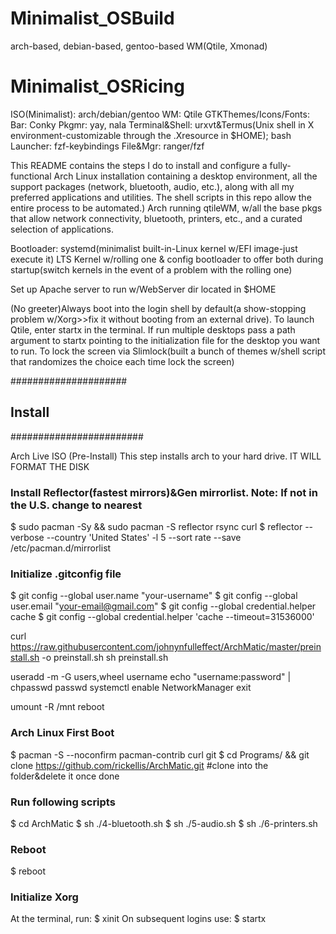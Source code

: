 # Minimalist_OSBuild
arch-based, debian-based, gentoo-based WM(Qtile, Xmonad)


# Minimalist_OSRicing

ISO(Minimalist): arch/debian/gentoo
WM: Qtile 
GTKThemes/Icons/Fonts:
Bar: Conky
Pkgmr: yay, nala
Terminal&Shell: urxvt&Termus(Unix shell in X environment-customizable through the .Xresource in $HOME); bash
Launcher: fzf-keybindings
File&Mgr: ranger/fzf

This README contains the steps I do to install and configure a fully-functional Arch Linux installation containing a desktop environment, all the support packages (network, bluetooth, audio, etc.), along with all my preferred applications and utilities. The shell scripts in this repo allow the entire process to be automated.)
 Arch running qtileWM, w/all the base pkgs that allow network connectivity, bluetooth, printers, etc., and a curated selection of applications.


Bootloader: systemd(minimalist built-in-Linux kernel w/EFI image-just execute it)
LTS Kernel w/rolling one & config bootloader to offer both during startup(switch kernels in the event of a problem with the rolling one)

Set up Apache server to run w/WebServer dir located in $HOME

(No greeter)Always boot into the login shell by default(a show-stopping problem w/Xorg>>fix it without booting from an external drive). To launch Qtile, enter startx in the terminal. If run multiple desktops pass a path argument to startx pointing to the initialization file for the desktop you want to run.
To lock the screen via Slimlock(built a bunch of themes w/shell script that randomizes the choice each time lock the screen)

#####################
## Install
########################

Arch Live ISO (Pre-Install)
This step installs arch to your hard drive. IT WILL FORMAT THE DISK

### Install Reflector(fastest mirrors)&Gen mirrorlist. Note: If not in the U.S. change to nearest
$ sudo pacman -Sy && sudo pacman -S reflector rsync curl 
$ reflector --verbose --country 'United States' -l 5 --sort rate --save /etc/pacman.d/mirrorlist

### Initialize .gitconfig file
$ git config --global user.name "your-username"
$ git config --global user.email "your-email@gmail.com"
$ git config --global credential.helper cache
$ git config --global credential.helper 'cache --timeout=31536000'




curl https://raw.githubusercontent.com/johnynfulleffect/ArchMatic/master/preinstall.sh -o preinstall.sh
sh preinstall.sh

useradd -m -G users,wheel username
echo "username:password" | chpasswd
passwd
systemctl enable NetworkManager
exit

umount -R /mnt
reboot



### Arch Linux First Boot
$ pacman -S --noconfirm pacman-contrib curl git
$ cd Programs/ && git clone https://github.com/rickellis/ArchMatic.git #clone into the folder&delete it once done

### Run following scripts
$ cd ArchMatic
$ sh  ./4-bluetooth.sh 
$ sh ./5-audio.sh 
$ sh  ./6-printers.sh 

### Reboot
$ reboot

### Initialize Xorg
At the terminal, run:
$ xinit
On subsequent logins use:
$ startx

